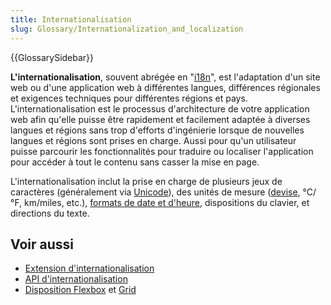 ```yaml
---
title: Internationalisation
slug: Glossary/Internationalization_and_localization
---
```


{{GlossarySidebar}}

**L'internationalisation**, souvent abrégée en "[i18n](/fr/docs/Glossary/I18N)", est l'adaptation d'un site web ou d'une application web à différentes langues, différences régionales et exigences techniques pour différentes régions et pays. L'internationalisation est le processus d'architecture de votre application web afin qu'elle puisse être rapidement et facilement adaptée à diverses langues et régions sans trop d'efforts d'ingénierie lorsque de nouvelles langues et régions sont prises en charge. Aussi pour qu'un utilisateur puisse parcourir les fonctionnalités pour traduire ou localiser l'application pour accéder à tout le contenu sans casser la mise en page.

L'internationalisation inclut la prise en charge de plusieurs jeux de caractères (généralement via [Unicode](http://searchcio-midmarket.techtarget.com/definition/Unicode)), des unités de mesure ([devise](/fr/docs/Web/API/PaymentCurrencyAmount), °C/°F, km/miles, etc.), [formats de date et d'heure](/fr/docs/Mozilla/Projects/NSPR/Reference/Date_and_Time), dispositions du clavier, et directions du texte.

## Voir aussi

- [Extension d'internationalisation](/fr/docs/Mozilla/Add-ons/WebExtensions/Internationalization)
- [API d'internationalisation](/fr/docs/Web/JavaScript/Reference/Global_Objects/Intl)
- [Disposition Flexbox](/fr/docs/Learn/CSS/CSS_layout/Flexbox) et [Grid](/fr/docs/Web/CSS/CSS_Grid_Layout/Basic_Concepts_of_Grid_Layout)
